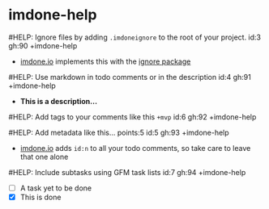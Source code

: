imdone-help
====

#HELP: Ignore files by adding `.imdoneignore` to the root of your project. id:3 gh:90 +imdone-help
- [imdone.io](https://imdone.io) implements this with the [ignore package](https://www.npmjs.com/package/ignore)

#HELP: Use markdown in todo comments or in the description id:4 gh:91 +imdone-help
- **This is a description...**

#HELP: Add tags to your comments like this `+mvp` id:6 gh:92 +imdone-help

#HELP: Add metadata like this... points:5 id:5 gh:93 +imdone-help
- [imdone.io](https://imdone.io) adds `id:n` to all your todo comments, so take care to leave that one alone

#HELP: Include subtasks using GFM task lists id:7 gh:94 +imdone-help
- [ ] A task yet to be done
- [x] This is done
